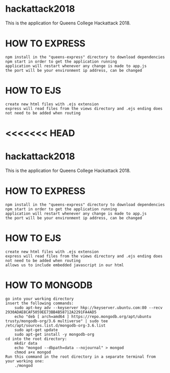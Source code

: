 # hackattack2018
This is the application for Queens College Hackattack 2018. 

# HOW TO EXPRESS
    npm install in the "queens-express" directory to download dependencies
    npm start in order to get the application running
    application will restart whenever any change is made to app.js
    the port will be your environment ip address, can be changed
    
# HOW TO EJS
    create new html files with .ejs extension
    express will read files from the views directory and .ejs ending does not need to be added when routing
<<<<<<< HEAD
=======
# hackattack2018
This is the application for Queens College Hackattack 2018. 

# HOW TO EXPRESS
    npm install in the "queens-express" directory to download dependencies
    npm start in order to get the application running
    application will restart whenever any change is made to app.js
    the port will be your environment ip address, can be changed
    
# HOW TO EJS
    create new html files with .ejs extension
    express will read files from the views directory and .ejs ending does not need to be added when routing
    allows us to include embedded javascript in our html
    
# HOW TO MONGODB
    go into your working directory
    insert the following commands: 
        sudo apt-key adv --keyserver hkp://keyserver.ubuntu.com:80 --recv 2930ADAE8CAF5059EE73BB4B58712A2291FA4AD5
        echo "deb [ arch=amd64 ] https://repo.mongodb.org/apt/ubuntu trusty/mongodb-org/3.6 multiverse" | sudo tee /etc/apt/sources.list.d/mongodb-org-3.6.list
        sudo apt-get update
        sudo apt-get install -y mongodb-org
    cd into the root directory:
        mkdir data
        echo "mongod --dbpath=data --nojournal" > mongod
        chmod a+x mongod
    Run this command in the root directory in a separate terminal from your working one:
        ./mongod
